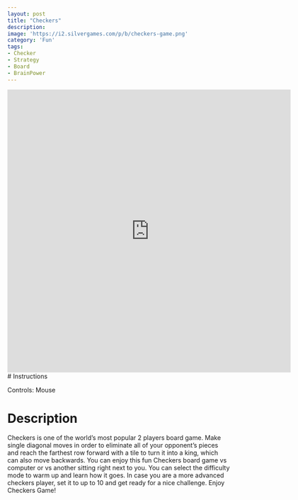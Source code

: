 ```yaml
---
layout: post
title: "Checkers"
description:  
image: 'https://i2.silvergames.com/p/b/checkers-game.png'
category: 'Fun'
tags:
- Checker
- Strategy
- Board
- BrainPower
---
```

<center>
<iframe id="gamewidow" src="https://www.silvergames.com/en/checkers-game/iframe" width="640" height="640" style="margin:0;padding:0;border:0"></iframe>
</center>
# Instructions

Controls: Mouse


# Description

Checkers is one of the world’s most popular 2 players board game. Make single diagonal moves in order to eliminate all of your opponent’s pieces and reach the farthest row forward with a tile to turn it into a king, which can also move backwards. You can enjoy this fun Checkers board game vs computer or vs another sitting right next to you. You can select the difficulty mode to warm up and learn how it goes. In case you are a more advanced checkers player, set it to up to 10 and get ready for a nice challenge. Enjoy Checkers Game!
